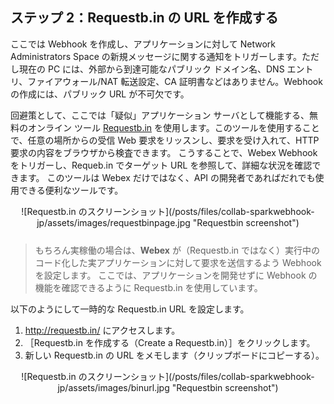 ## ステップ 2：Requestb.in の URL を作成する

ここでは Webhook を作成し、アプリケーションに対して Network Administrators Space の新規メッセージに関する通知をトリガーします。ただし現在の PC には、外部から到達可能なパブリック ドメイン名、DNS エントリ、ファイアウォール/NAT 転送設定、CA 証明書などはありません。Webhook の作成には、パブリック URL が不可欠です。

回避策として、ここでは「疑似」アプリケーション サーバとして機能する、無料のオンライン ツール [Requestb.in](http://requestb.in/) を使用します。このツールを使用することで、任意の場所からの受信 Web 要求をリッスンし、要求を受け入れて、HTTP 要求の内容をブラウザから検査できます。  こうすることで、Webex Webhook をトリガーし、Requeb.in でターゲット URL を参照して、詳細な状況を確認できます。  このツールは Webex だけではなく、API の開発者であればだれでも使用できる便利なツールです。

<div align="center" style="margin-bottom:25px">![Requestb.in のスクリーンショット](/posts/files/collab-sparkwebhook-jp/assets/images/requestbinpage.jpg "Requestbin screenshot")</div>

> もちろん実稼働の場合は、**Webex** が（Requestb.in ではなく）実行中のコード化した実アプリケーションに対して要求を送信するよう Webhook を設定します。  ここでは、アプリケーションを開発せずに Webhook の機能を確認できるように Requestb.in を使用しています。

以下のようにして一時的な Requestb.in URL を設定します。

1. http://requestb.in/ にアクセスします。
2. ［Requestb.in を作成する（Create a Requestb.in）］をクリックします。
3. 新しい Requestb.in の URL をメモします（クリップボードにコピーする）。

<div align="center" style="margin-bottom:25px">![Requestb.in のスクリーンショット](/posts/files/collab-sparkwebhook-jp/assets/images/binurl.jpg "Requestbin screenshot")</div>
